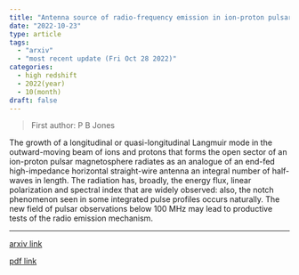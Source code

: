 ```yaml
---
title: "Antenna source of radio-frequency emission in ion-proton pulsars"
date: "2022-10-23"
type: article
tags:
  - "arxiv"
  - "most recent update (Fri Oct 28 2022)"
categories:
  - high redshift
  - 2022(year)
  - 10(month)
draft: false
---
```


> First author: P B Jones

 The growth of a longitudinal or quasi-longitudinal Langmuir mode in the
outward-moving beam of ions and protons that forms the open sector of an
ion-proton pulsar magnetosphere radiates as an analogue of an end-fed
high-impedance horizontal straight-wire antenna an integral number of
half-waves in length. The radiation has, broadly, the energy flux, linear
polarization and spectral index that are widely observed: also, the notch
phenomenon seen in some integrated pulse profiles occurs naturally. The new
field of pulsar observations below 100 MHz may lead to productive tests of the
radio emission mechanism.

---
[arxiv link](http://arxiv.org/abs/2210.12766v1)

[pdf link](http://arxiv.org/pdf/2210.12766v1)